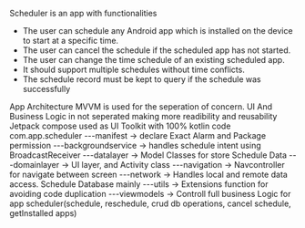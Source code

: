 Scheduler is an app with functionalities
- The user can schedule any Android app which is installed on the device to start at a
specific time.
- The user can cancel the schedule if the scheduled app has not started.
- The user can change the time schedule of an existing scheduled app.
- It should support multiple schedules without time conflicts.
- The schedule record must be kept to query if the schedule was successfully

App Architecture
MVVM is used for the seperation of concern. UI And Business Logic in not seperated making more readibility and reusability
Jetpack compose used as UI Toolkit with 100% kotlin code
com.app.scheduler
---manifest -> declare Exact Alarm and Package permission
---backgroundservice -> handles schedule intent using BroadcastReceiver
---datalayer -> Model Classes for store Schedule Data
---domainlayer -> UI layer, and Activity class
---navigation -> Navcontroller for navigate between screen
---network -> Handles local and remote data access. Schedule Database mainly
---utils -> Extensions function for avoiding code duplication
---viewmodels -> Controll full business Logic for app scheduler(schedule, reschedule, crud db operations, cancel schedule, getInstalled apps)
